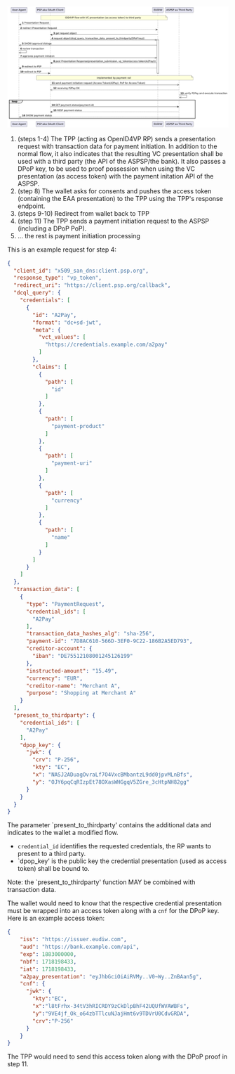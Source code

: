 
![Alt text](https://github.com/tlodderstedt/eudiw_advanced/blob/main/out/payment/delegated_sca/delegated_sca/delegated_sca.png "Payment Initiation with the EUDIW")

1. (steps 1-4) The TPP (acting as OpenID4VP RP) sends a presentation request with transaction data for payment initiation. In addition to the normal flow, it also indicates that the resulting VC presentation shall be used with a third party (the API of the ASPSP/the bank). It also passes a DPoP key, to be used to proof possession when using the VC presentation (as access token) with the payment initation API of the ASPSP. 
2. (step 8) The wallet asks for consents and pushes the access token (containing the EAA presentation) to the TPP using the TPP's response  endpoint.
3. (steps 9-10) Redirect from wallet back to TPP
4. (step 11) The TPP sends a payment initiation request to the ASPSP (including a DPoP PoP). 
5. ... the rest is payment initiation processing

This is an example request for step 4: 

```json
{
  "client_id": "x509_san_dns:client.psp.org",
  "response_type": "vp_token",
  "redirect_uri": "https://client.psp.org/callback",
  "dcql_query": {
    "credentials": [
      {
        "id": "A2Pay",
        "format": "dc+sd-jwt",
        "meta": {
          "vct_values": [
            "https://credentials.example.com/a2pay"
          ]
        },
        "claims": [
          {
            "path": [
              "id"
            ]
          },
          {
            "path": [
              "payment-product"
            ]
          },
          {
            "path": [
              "payment-uri"
            ]
          },
          {
            "path": [
              "currency"
            ]
          },
          {
            "path": [
              "name"
            ]
          }
        ]
      }
    ]
  },
  "transaction_data": [
    {
      "type": "PaymentRequest",
      "credential_ids": [
        "A2Pay"
      ],
      "transaction_data_hashes_alg": "sha-256",
      "payment-id": "7D8AC610-566D-3EF0-9C22-186B2A5ED793",
      "creditor-account": {
        "iban": "DE75512108001245126199"
      },
      "instructed-amount": "15.49",
      "currency": "EUR",
      "creditor-name": "Merchant A",
      "purpose": "Shopping at Merchant A"
    }
  ],
  "present_to_thirdparty": {
    "credential_ids": [
      "A2Pay"
    ],
    "dpop_key": {
      "jwk": {
        "crv": "P-256",
        "kty": "EC",
        "x": "NASJ2ADuagOvraLf7O4VxcBMbantzL9dd0jpvMLnBfs",
        "y": "OJY6pqCqRIzpEt78OXasWHGgqV5ZGre_3cHtpNH82gg"
      }
    }
  }
}
```

The parameter `present_to_thirdparty' contains the additional data and indicates to the wallet a modified flow. 

* `credential_id` identifies the requested credentials, the RP wants to present to a third party. 
* `dpop_key' is the public key the credential presentation (used as access token) shall be bound to. 

Note: the `present_to_thirdparty' function MAY be combined with transaction data. 

The wallet would need to know that the respective credential presentation must be wrapped into an access token along with a `cnf` for the DPoP key. Here is an example access token: 

```json
{
    "iss": "https://issuer.eudiw.com",
    "aud": "https://bank.example.com/api",
    "exp": 1883000000,
    "nbf": 1718198433,
    "iat": 1718198433,
    "a2pay_presentation": "eyJhbGciOiAiRVMy..V0~Wy..ZnBAan5g",
    "cnf": {
      "jwk": {
        "kty":"EC",
        "x":"l8tFrhx-34tV3hRICRDY9zCkDlpBhF42UQUfWVAWBFs",
        "y":"9VE4jf_Ok_o64zbTTlcuNJajHmt6v9TDVrU0CdvGRDA",
        "crv":"P-256"
      }
    }
}
```

The TPP would need to send this access token along with the DPoP proof in step 11.
